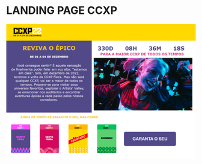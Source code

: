 # LANDING PAGE CCXP 
![alt text](https://github.com/herbertdantas/landing-page-ccxp/blob/main/img/index.png)
